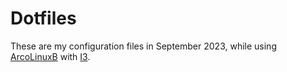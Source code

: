 # Dotfiles
These are my configuration files in September 2023, while using [ArcoLinuxB](https://arcolinuxb.com/) with [I3](https://i3wm.org/).
